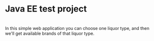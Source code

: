 # Java EE test project

#

In this simple web application you can choose one liquor type, and then we'll get available brands of that liquor type.
